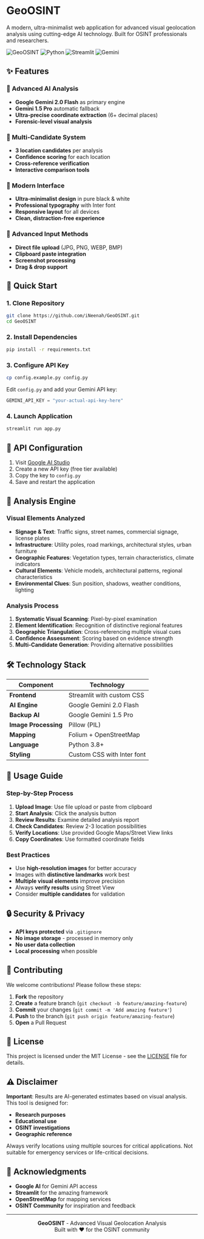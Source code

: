# GeoOSINT

A modern, ultra-minimalist web application for advanced visual geolocation analysis using cutting-edge AI technology. Built for OSINT professionals and researchers.

![GeoOSINT](https://img.shields.io/badge/GeoOSINT-v1.0-black?style=for-the-badge)
![Python](https://img.shields.io/badge/Python-3.8+-black?style=for-the-badge&logo=python)
![Streamlit](https://img.shields.io/badge/Streamlit-Latest-black?style=for-the-badge&logo=streamlit)
![Gemini](https://img.shields.io/badge/Gemini-2.0%20Flash-black?style=for-the-badge&logo=google)

## ✨ Features

### 🤖 Advanced AI Analysis
- **Google Gemini 2.0 Flash** as primary engine
- **Gemini 1.5 Pro** automatic fallback
- **Ultra-precise coordinate extraction** (6+ decimal places)
- **Forensic-level visual analysis**

### 📍 Multi-Candidate System
- **3 location candidates** per analysis
- **Confidence scoring** for each location
- **Cross-reference verification**
- **Interactive comparison tools**

### 🎨 Modern Interface
- **Ultra-minimalist design** in pure black & white
- **Professional typography** with Inter font
- **Responsive layout** for all devices
- **Clean, distraction-free experience**

### 🔧 Advanced Input Methods
- **Direct file upload** (JPG, PNG, WEBP, BMP)
- **Clipboard paste integration**
- **Screenshot processing**
- **Drag & drop support**

## 🚀 Quick Start

### 1. Clone Repository
```bash
git clone https://github.com/iNeenah/GeoOSINT.git
cd GeoOSINT
```

### 2. Install Dependencies
```bash
pip install -r requirements.txt
```

### 3. Configure API Key
```bash
cp config.example.py config.py
```
Edit `config.py` and add your Gemini API key:
```python
GEMINI_API_KEY = "your-actual-api-key-here"
```

### 4. Launch Application
```bash
streamlit run app.py
```

## 🔑 API Configuration

1. Visit [Google AI Studio](https://aistudio.google.com/app/apikey)
2. Create a new API key (free tier available)
3. Copy the key to `config.py`
4. Save and restart the application

## 🧠 Analysis Engine

### Visual Elements Analyzed
- **Signage & Text**: Traffic signs, street names, commercial signage, license plates
- **Infrastructure**: Utility poles, road markings, architectural styles, urban furniture
- **Geographic Features**: Vegetation types, terrain characteristics, climate indicators
- **Cultural Elements**: Vehicle models, architectural patterns, regional characteristics
- **Environmental Clues**: Sun position, shadows, weather conditions, lighting

### Analysis Process
1. **Systematic Visual Scanning**: Pixel-by-pixel examination
2. **Element Identification**: Recognition of distinctive regional features
3. **Geographic Triangulation**: Cross-referencing multiple visual cues
4. **Confidence Assessment**: Scoring based on evidence strength
5. **Multi-Candidate Generation**: Providing alternative possibilities

## 🛠️ Technology Stack

| Component | Technology |
|-----------|------------|
| **Frontend** | Streamlit with custom CSS |
| **AI Engine** | Google Gemini 2.0 Flash |
| **Backup AI** | Google Gemini 1.5 Pro |
| **Image Processing** | Pillow (PIL) |
| **Mapping** | Folium + OpenStreetMap |
| **Language** | Python 3.8+ |
| **Styling** | Custom CSS with Inter font |

## 📱 Usage Guide

### Step-by-Step Process
1. **Upload Image**: Use file upload or paste from clipboard
2. **Start Analysis**: Click the analysis button
3. **Review Results**: Examine detailed analysis report
4. **Check Candidates**: Review 2-3 location possibilities
5. **Verify Locations**: Use provided Google Maps/Street View links
6. **Copy Coordinates**: Use formatted coordinate fields

### Best Practices
- Use **high-resolution images** for better accuracy
- Images with **distinctive landmarks** work best
- **Multiple visual elements** improve precision
- Always **verify results** using Street View
- Consider **multiple candidates** for validation

## 🔒 Security & Privacy

- **API keys protected** via `.gitignore`
- **No image storage** - processed in memory only
- **No user data collection**
- **Local processing** when possible

## 🤝 Contributing

We welcome contributions! Please follow these steps:

1. **Fork** the repository
2. **Create** a feature branch (`git checkout -b feature/amazing-feature`)
3. **Commit** your changes (`git commit -m 'Add amazing feature'`)
4. **Push** to the branch (`git push origin feature/amazing-feature`)
5. **Open** a Pull Request

## 📄 License

This project is licensed under the MIT License - see the [LICENSE](LICENSE) file for details.

## ⚠️ Disclaimer

**Important**: Results are AI-generated estimates based on visual analysis. This tool is designed for:
- **Research purposes**
- **Educational use**
- **OSINT investigations**
- **Geographic reference**

Always verify locations using multiple sources for critical applications. Not suitable for emergency services or life-critical decisions.

## 🌟 Acknowledgments

- **Google AI** for Gemini API access
- **Streamlit** for the amazing framework
- **OpenStreetMap** for mapping services
- **OSINT Community** for inspiration and feedback

---

<div align="center">
<strong>GeoOSINT</strong> - Advanced Visual Geolocation Analysis<br>
Built with ❤️ for the OSINT community
</div>